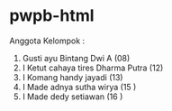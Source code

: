 # pwpb-html

Anggota Kelompok :
1. Gusti ayu Bintang Dwi A (08)
2. I Ketut cahaya tires Dharma Putra (12)
3. I Komang handy jayadi (13)
4. I Made adnya sutha wirya (15 )
5. I Made dedy setiawan (16 )
